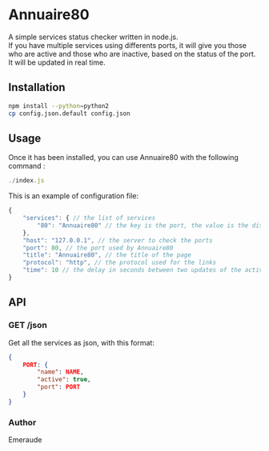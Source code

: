 # Annuaire80

A simple services status checker written in node.js.  
If you have multiple services using differents ports, it will give you those who are active and those who are inactive, based on the status of the port.  
It will be updated in real time.

## Installation

```bash
npm install --python=python2
cp config.json.default config.json
```

## Usage

Once it has been installed, you can use Annuaire80 with the following command :

```javascript
./index.js
```

This is an example of configuration file:

```javascript
{
	"services": { // the list of services
		"80": "Annuaire80" // the key is the port, the value is the display name
	},
	"host": "127.0.0.1", // the server to check the ports
	"port": 80, // the port used by Annuaire80
	"title": "Annuaire80", // the title of the page
	"protocol": "http", // the protocol used for the links
	"time": 10 // the delay in seconds between two updates of the active services list
}
```

## API
### GET /json

Get all the services as json, with this format:

```json
{
	PORT: {
		"name": NAME,
		"active": true,
		"port": PORT
	}
}
```

### Author

Emeraude
